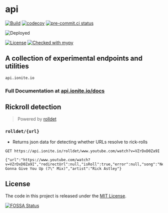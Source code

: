 # api

[![Build](https://github.com/ionite34/api/actions/workflows/build.yml/badge.svg)](https://github.com/ionite34/api/actions/workflows/build.yml)
[![codecov](https://codecov.io/gh/ionite34/api/branch/main/graph/badge.svg?token=er4KGsaRMZ)](https://codecov.io/gh/ionite34/api)
[![pre-commit.ci status](https://results.pre-commit.ci/badge/github/ionite34/api/main.svg)](https://results.pre-commit.ci/latest/github/ionite34/api/main)

![Deployed][deployed_badge]

[![License][fossa_small]][fossa_small_ref]
[![Checked with mypy](http://www.mypy-lang.org/static/mypy_badge.svg)](http://mypy-lang.org/)

## A collection of experimental endpoints and utilities
```python
api.ionite.io
```

### Full Documentation at [api.ionite.io/docs](https://api.ionite.io/docs)

## Rickroll detection
> Powered by [rolldet][rolldet_gh]

### `rolldet/{url}`

- Returns json data for detecting whether URLs resolve to rick-rolls

```http request
GET https://api.ionite.io/rolldet/www.youtube.com/watch?v=VZrDxD0Za9I

{"url":"https://www.youtube.com/watch?v=VZrDxD0Za9I","redirectUrl":null,"isRoll":true,"error":null,"song":"Never Gonna Give You Up (7\" Mix)","artist":"Rick Astley"}
```



## License
The code in this project is released under the [MIT License](LICENSE).

[![FOSSA Status](https://app.fossa.com/api/projects/custom%2B31224%2Fgithub.com%2Fionite34%2Fapi.svg?type=large)](https://app.fossa.com/projects/custom%2B31224%2Fgithub.com%2Fionite34%2Fapi?ref=badge_large)

[rolldet_gh]: https://github.com/ionite34/rolldet
[deployed_badge]: https://img.shields.io/github/v/release/ionite34/api?label=Deployed&logo=googlecloud&logoColor=lightblue&sort=semver
[fossa_small]: https://app.fossa.com/api/projects/custom%2B31224%2Fgithub.com%2Fionite34%2Fapi.svg?type=small
[fossa_small_ref]: https://app.fossa.com/projects/custom%2B31224%2Fgithub.com%2Fionite34%2Fapi?ref=badge_small
